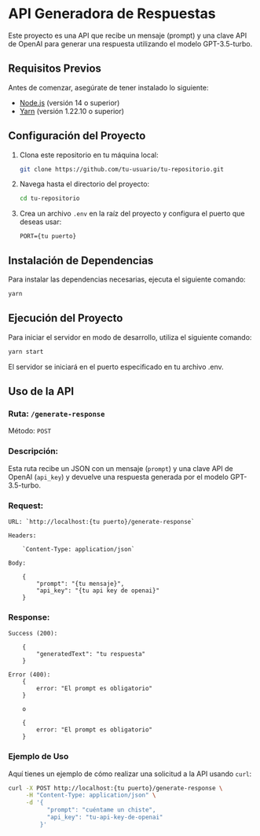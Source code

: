 # API Generadora de Respuestas

Este proyecto es una API que recibe un mensaje (prompt) y una clave API de OpenAI para generar una respuesta utilizando el modelo GPT-3.5-turbo.

## Requisitos Previos

Antes de comenzar, asegúrate de tener instalado lo siguiente:

- [Node.js](https://nodejs.org/) (versión 14 o superior)
- [Yarn](https://yarnpkg.com/) (versión 1.22.10 o superior)

## Configuración del Proyecto

1. Clona este repositorio en tu máquina local:

    ```sh
    git clone https://github.com/tu-usuario/tu-repositorio.git
    ```

2. Navega hasta el directorio del proyecto:

    ```sh
    cd tu-repositorio
    ```

3. Crea un archivo `.env` en la raíz del proyecto y configura el puerto que deseas usar:

    ```env
    PORT={tu puerto}
    ```

## Instalación de Dependencias

Para instalar las dependencias necesarias, ejecuta el siguiente comando:

```sh
yarn
```

## Ejecución del Proyecto

Para iniciar el servidor en modo de desarrollo, utiliza el siguiente comando:

```sh
yarn start
```

El servidor se iniciará en el puerto especificado en tu archivo .env.

## Uso de la API
### Ruta: `/generate-response`

Método: `POST`

### Descripción:

Esta ruta recibe un JSON con un mensaje (`prompt`) y una clave API de OpenAI (`api_key`) y devuelve una respuesta generada por el modelo GPT-3.5-turbo.

### Request:

    URL: `http://localhost:{tu puerto}/generate-response`

    Headers: 
    
        `Content-Type: application/json`

    Body:

        {
            "prompt": "{tu mensaje}",
            "api_key": "{tu api key de openai}"
        }

### Response:

    Success (200):

        { 
            "generatedText": "tu respuesta" 
        }

    Error (400):
        { 
            error: "El prompt es obligatorio" 
        }

        o
        
        { 
            error: "El prompt es obligatorio" 
        }

### Ejemplo de Uso

Aquí tienes un ejemplo de cómo realizar una solicitud a la API usando `curl`:

```sh
curl -X POST http://localhost:{tu puerto}/generate-response \
     -H "Content-Type: application/json" \
     -d '{
           "prompt": "cuéntame un chiste",
           "api_key": "tu-api-key-de-openai"
         }'
```